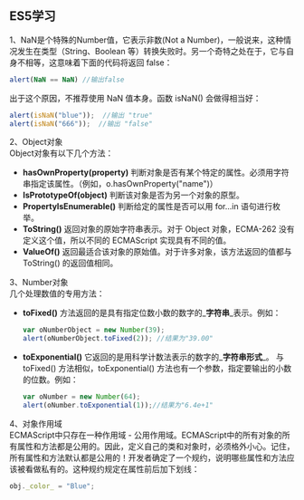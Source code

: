 ## ES5学习

1、NaN是个特殊的Number值，它表示非数\(Not a Number\)，一般说来，这种情况发生在类型（String、Boolean 等）转换失败时。另一个奇特之处在于，它与自身不相等，这意味着下面的代码将返回 false：

```js
alert(NaN == NaN) //输出false
```

出于这个原因，不推荐使用 NaN 值本身。函数 isNaN\(\) 会做得相当好：

```js
alert(isNaN("blue"));  //输出 "true"
alert(isNaN("666"));  //输出 "false"
```

2、Object对象  
Object对象有以下几个方法：

* **hasOwnProperty\(property\)** 判断对象是否有某个特定的属性。必须用字符串指定该属性。（例如，o.hasOwnProperty\("name"\)）
* **IsPrototypeOf\(object\)** 判断该对象是否为另一个对象的原型。
* **PropertyIsEnumerable\(\)** 判断给定的属性是否可以用 for...in 语句进行枚举。
* **ToString\(\)** 返回对象的原始字符串表示。对于 Object 对象，ECMA-262 没有定义这个值，所以不同的 ECMAScript 实现具有不同的值。
* **ValueOf\(\)** 返回最适合该对象的原始值。对于许多对象，该方法返回的值都与 ToString\(\) 的返回值相同。

3、Number对象  
几个处理数值的专用方法：

* **toFixed\(\)** 方法返回的是具有指定位数小数的数字的_**字符串**_表示。例如：
  ```js
  var oNumberObject = new Number(39);
  alert(oNumberObject.toFixed(2)); //结果为"39.00"
  ```
* **toExponential\(\)** 它返回的是用科学计数法表示的数字的_**字符串形式**_。
  与 toFixed\(\) 方法相似，toExponential\(\) 方法也有一个参数，指定要输出的小数的位数。例如：
  ```js
  var oNumber = new Number(64);
  alert(oNumber.toExponential(1));//结果为"6.4e+1"
  ```

4、对象作用域  
ECMAScript中只存在一种作用域 - 公用作用域。ECMAScript中的所有对象的所有属性和方法都是公用的。因此，定义自己的类和对象时，必须格外小心。记住，所有属性和方法默认都是公用的！开发者确定了一个规约，说明哪些属性和方法应该被看做私有的。这种规约规定在属性前后加下划线：
```js
obj._color_ = "Blue";
```



